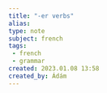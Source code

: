 ```yaml
---
title: "-er verbs"
alias: 
type: note
subject: french
tags:
 - french
 - grammar
created: 2023.01.08 13:58
created_by: Ádám
---
```

